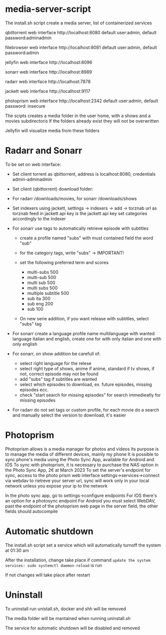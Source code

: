 # media-server-script

The install.sh script create a media server, list of containerized services

qbittorrent web interface   http://localhost:8080
default user:admin, default password:adminadmin

filebrowser web interface   http://localhost:8081
default user:admin, default password:admin

jellyfin web interface      http://localhost:8096

sonarr web interface        http://localhost:8989

radarr web interface        http://localhost:7878

jackett web interface       http://localhost:9117

photoprism web interface    http://localhost:2342
default user:admin, default password: insecure

The scipts creates a media folder in the user home, with a shows and a movies subdirectoris
If the folders already exist they will not be overwritten

Jellyfin will visualize media from these folders

# Radarr and Sonarr

To be set on web interface:
- Set client torrent as qbittorrent, address is localhost:8080, credentials admin-adminadmin
- Set client (qbittorrent) download folder:
- For radarr /downloads/movies, for sonarr /downloads/shows
- Set indexers using jackett, settings -> indexers -> add -> torznab
  url as torznab feed in jackett
  api key is the jackett api key
  set categories accordingly to the indexer
- For sonarr use tags to automatically retrieve episode with subtitles
  - create a profile named "subs" with must contained field the word "sub"
  - for the category tags, write "subs" -> IMPORTANT!
  - set the following preferred term and scores
  
    - multi-subs          500
    - multi-sub           500
    - multi sub           500
    - multi subs          500
    - multiple subtitle   500
    - sub ita             300
    - sub eng             200
    - sub                 100
  
  - On new serie addition, if you want release with subtitles, select "subs" tag
  
- For sonarr create a language profile name multilanguage with wanted language italian and english, create one for with only italian and one with only english
- For sonarr, on show addition be carefull of:
  - select right language for the relese
  - select right type of shows, anime if anime, standard if tv shows, if not, correct episode may not be found
  - add "subs" tag if subtitles are wanted
  - select which episodes to download, ex. future episodes, missing episodes ecc.
  - check "start search for missing episodes" for search immedieatly for missing episodes
  
- For radarr do not set tags or custom profile, for each movie do a search and manually select the version to download, it's easier

# Photoprism
Photoprism allows is a media manager for photos and videos
Its purpose is to manage the media of different devices, mainly my phone
It is possible to sync phone's media using the Photo Sync App, available for Android and IOS
To sync with photoprism, it is necessary to purchase the NAS option in the Photo Sync App, 2€ at March 2023
To set the server's endpoint for sync, access to the photo prism web interface settings->services->connect via webdav to rietreve 
your server url, sync will work only in your local network unless you expose your ip to the network

In the photo sync app, go to settings->configure endpoints
For IOS there's an option for a photosync endpoint
For Android you must select WebDAV, past the endpoint of the photoprism web page in the server field, the other fields should autocompile

# Automatic shutdown
The install.sh script set a service which will automatically turnoff the system at 01:30 am

After the installation, change take place if command `update the system services: sudo systemctl daemon-reload` is run

If not changes will take place after restart

# Uninstall
To uninstall run unistall.sh, docker and shh will be removed

The media folder will be mantained when running uninstall.sh

The service for automatic shutdown will be disabled and removed
